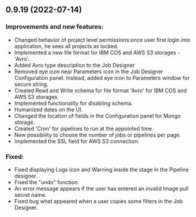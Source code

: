 ## 0.9.19 (2022-07-14)

### Improvements and new features:

- Changed behavior of project level permissions:once user first login into application, he sees all projects as locked.
- Implemented a new file format for IBM COS and AWS S3 storages - 'Avro'.
- Added Avro type description to the Job Designer
- Removed eye icon near Parameters icon in the Job Designer Configuration panel. Instead, added eye icon to Parameters window for secure string.
- Created Read and Write schema for file format 'Avro' for IBM COS and AWS S3 storages.
- Implemented functionality for disabling schema.
- Humanized dates on the UI.
- Changed the location of fields in the Configuration panel for Mongo storage.
- Created 'Cron' for pipelines to run at the appointed time.
- New possibility to choose the number of jobs or pipelines per page. 
- Implemented the SSL field for AWS S3 connection.

### Fixed:

- Fixed displaying Logs icon and Warning inside the stage in the Pipeline designer.
- Fixed the "undo" function.
- An error message appears if the user has entered an invalid Image pull secret name.
- Fixed bug what appeared when a user copies some filters in the Job Designer.

